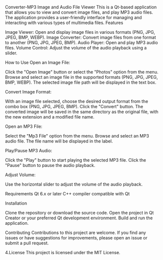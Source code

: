 Converter-MP3
Image and Audio File Viewer This is a Qt-based application that allows you to view and convert image files, and play MP3 audio files. The application provides a user-friendly interface for managing and interacting with various types of multimedia files. Features

Image Viewer: Open and display image files in various formats (PNG, JPG, JPEG, BMP, WEBP). Image Converter: Convert image files from one format to another (PNG, JPG, JPEG, BMP). Audio Player: Open and play MP3 audio files. Volume Control: Adjust the volume of the audio playback using a slider.

How to Use
Open an Image File:

Click the "Open Image" button or select the "Photos" option from the menu. Browse and select an image file in the supported formats (PNG, JPG, JPEG, BMP, WEBP). The selected image file path will be displayed in the text box.

Convert Image Format:

With an image file selected, choose the desired output format from the combo box (PNG, JPG, JPEG, BMP). Click the "Convert" button. The converted image will be saved in the same directory as the original file, with the new extension and a modified file name.

Open an MP3 File:

Select the "Mp3 File" option from the menu. Browse and select an MP3 audio file. The file name will be displayed in the label.

Play/Pause MP3 Audio:

Click the "Play" button to start playing the selected MP3 file. Click the "Pause" button to pause the audio playback.

Adjust Volume:

Use the horizontal slider to adjust the volume of the audio playback.

Requirements
Qt 6.x or later C++ compiler compatible with Qt

Installation

Clone the repository or download the source code. Open the project in Qt Creator or your preferred Qt development environment. Build and run the application.

Contributing
Contributions to this project are welcome. If you find any issues or have suggestions for improvements, please open an issue or submit a pull request.

4.License
This project is licensed under the MIT License.
